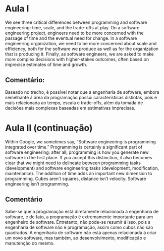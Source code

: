 # Aula I
We see three critical differences between programming and software engineering: time, scale, and the trade-offs at play. On a software engineering project, engineers need to be more concerned with the passage of time and the eventual need for change. 
In a software engineering organization, we need to be more concerned about scale and efficiency, both for the software we produce as well as for the organization that is producing it. 
Finally, as software engineers, we are asked to make more complex decisions with higher-stakes outcomes, often based on imprecise estimates of time and growth.

## Comentário:
Baseado no trecho, é possível notar que a engenharia de software, embora semelhante á área da programação possui características distintas, pois é mais relacionada ao tempo, escala e trade-offs, além da tomada de decisões mais complexas baseadas em estimativas imprecisas.

# Aula II (continuação)
Within Google, we sometimes say, “Software engineering is programming integrated over time.” Programming is certainly a significant part of software engineering: after all, programming is how you generate new software in the first place. If you accept this distinction, it also becomes clear that we might need to delineate between programming tasks (development) and software engineering tasks (development, modification, maintenance). 
The addition of time adds an important new dimension to programming. Cubes aren’t squares, distance isn’t velocity. Software engineering isn’t programming.

## Comentário 
Sabe-se que a programação está diretamente relacionada á engenharia de software, e de fato, a programação é extremamente importante para um engenheiro de software. 
Entretanto, não pode-se resumir á isso, pois a engenharia de software não é programação, assim como cubos não são quadrados. 
A engenharia de software não está apenas relacionada á criar um novo software, mas também, ao desenvolvimento, modificação e manutenção do mesmo. 
